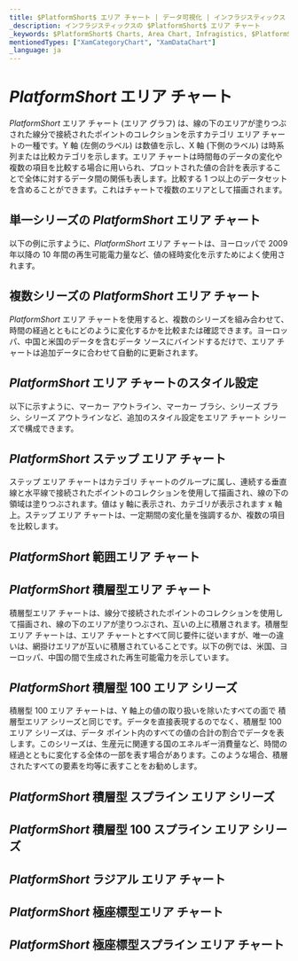 ```yaml
---
title: $PlatformShort$ エリア チャート | データ可視化 | インフラジスティックス
_description: インフラジスティックスの $PlatformShort$ エリア チャート
_keywords: $PlatformShort$ Charts, Area Chart, Infragistics, $PlatformShort$ チャート, エリア チャート, インフラジスティックス
mentionedTypes: ["XamCategoryChart", "XamDataChart"]
_language: ja
---
```

# $PlatformShort$ エリア チャート

$PlatformShort$ エリア チャート (エリア グラフ) は、線の下のエリアが塗りつぶされた線分で接続されたポイントのコレクションを示すカテゴリ エリア チャートの一種です。Y 軸 (左側のラベル) は数値を示し、X 軸 (下側のラベル) は時系列または比較カテゴリを示します。エリア チャートは時間毎のデータの変化や複数の項目を比較する場合に用いられ、プロットされた値の合計を表示することで全体に対するデータ間の関係も表します。比較する 1 つ以上のデータセットを含めることができます。これはチャートで複数のエリアとして描画されます。


<code-view style="height: 400px" 
           data-demos-base-url="{environment:dvDemosBaseUrl}" 
           iframe-src="{environment:dvDemosBaseUrl}/charts/category-chart-area-chart-with-legend" 
           alt="凡例付きの $PlatformShort$ エリア チャート" >
</code-view>

<div class="divider--half"></div>

## 単一シリーズの $PlatformShort$ エリア チャート 

以下の例に示すように、$PlatformShort$ エリア チャートは、ヨーロッパで 2009 年以降の 10 年間の再生可能電力量など、値の経時変化を示すためによく使用されます。


<code-view style="height: 400px" 
           data-demos-base-url="{environment:dvDemosBaseUrl}" 
           iframe-src="{environment:dvDemosBaseUrl}/charts/category-chart-area-chart-single-source" 
           alt="単一シリーズの $PlatformShort$ エリア チャート" >
</code-view>

<div class="divider--half"></div>

## 複数シリーズの $PlatformShort$ エリア チャート

$PlatformShort$ エリア チャートを使用すると、複数のシリーズを組み合わせて、時間の経過とともにどのように変化するかを比較または確認できます。ヨーロッパ、中国と米国のデータを含むデータ ソースにバインドするだけで、エリア チャートは追加データに合わせて自動的に更新されます。


<code-view style="height: 400px" 
           data-demos-base-url="{environment:dvDemosBaseUrl}" 
           iframe-src="{environment:dvDemosBaseUrl}/charts/category-chart-area-chart-multiple-sources" 
           alt="複数ソースの $PlatformShort$ エリア チャート" >
</code-view>

<div class="divider--half"></div>

## $PlatformShort$ エリア チャートのスタイル設定

以下に示すように、マーカー アウトライン、マーカー ブラシ、シリーズ ブラシ、シリーズ アウトラインなど、追加のスタイル設定をエリア チャート シリーズで構成できます。


<code-view style="height: 400px" 
           data-demos-base-url="{environment:dvDemosBaseUrl}" 
           iframe-src="{environment:dvDemosBaseUrl}/charts/category-chart-area-chart-styling" 
           alt="$PlatformShort$ エリア チャートのスタイル設定" >
</code-view>

<div class="divider--half"></div>

## $PlatformShort$ ステップ エリア チャート

ステップ エリア チャートはカテゴリ チャートのグループに属し、連続する垂直線と水平線で接続されたポイントのコレクションを使用して描画され、線の下の領域は塗りつぶされます。値は y 軸に表示され、カテゴリが表示されます x 軸上。ステップ エリア チャートは、一定期間の変化量を強調するか、複数の項目を比較します。


<code-view style="height: 400px" 
           data-demos-base-url="{environment:dvDemosBaseUrl}" 
           iframe-src="{environment:dvDemosBaseUrl}/charts/category-chart-step-area-multiple-sources" 
           alt="$PlatformShort$ ステップ エリア チャート" >
</code-view>

<div class="divider--half"></div>

## $PlatformShort$ 範囲エリア チャート

<!-- TODO copy and combine content (code snippets, iframes, description) from these topics:
	data-chart-type-range-area-series.md
-->

## $PlatformShort$ 積層型エリア チャート

積層型エリア チャートは、線分で接続されたポイントのコレクションを使用して描画され、線の下のエリアが塗りつぶされ、互いの上に積層されます。積層型エリア チャートは、エリア チャートとすべて同じ要件に従いますが、唯一の違いは、網掛けエリアが互いに積層されていることです。以下の例では、米国、ヨーロッパ、中国の間で生成された再生可能電力を示しています。


<code-view style="height: 400px" 
           data-demos-base-url="{environment:dvDemosBaseUrl}" 
           iframe-src="{environment:dvDemosBaseUrl}/charts/data-chart-stacked-area-chart" 
           alt="$PlatformShort$ 積層型エリア チャート" >
</code-view>

<div class="divider--half"></div>

## $PlatformShort$ 積層型 100 エリア シリーズ 

積層型 100 エリア チャートは、Y 軸上の値の取り扱いを除いたすべての面で 積層型エリア シリーズと同じです。データを直接表現するのでなく、積層型 100 エリア シリーズは、データ ポイント内のすべての値の合計の割合でデータを表します。このシリーズは、生産元に関連する国のエネルギー消費量など、時間の経過とともに変化する全体の一部を表す場合があります。このような場合、積層されたすべての要素を均等に表すことをお勧めします。

<!-- 
<code-view style="height: 400px" 
           data-demos-base-url="{environment:dvDemosBaseUrl}" 
           iframe-src="{environment:dvDemosBaseUrl}/charts/data-chart-stacked-100-area-chart" 
           alt="$PlatformShort$ Stacked 100 Area Chart" >
</code-view>

-->

<div class="divider--half"></div>

## $PlatformShort$ 積層型 スプライン エリア シリーズ 

<div class="divider--half"></div>


## $PlatformShort$ 積層型 100 スプライン エリア シリーズ 

<div class="divider--half"></div>

## $PlatformShort$ ラジアル エリア チャート


<code-view style="height: 400px" 
           data-demos-base-url="{environment:dvDemosBaseUrl}" 
           iframe-src="{environment:dvDemosBaseUrl}/charts/data-chart-radial-area-chart" 
           alt="$PlatformShort$ ラジアル エリア チャート" >
</code-view>

<div class="divider--half"></div>

## $PlatformShort$ 極座標型エリア チャート

<!-- TODO copy and combine content (code snippets, iframes, description) from these topics:
	data-chart-type-polar-area-series.md
	data-chart-type-polar-spline-area-series.md
-->

## $PlatformShort$ 極座標型スプライン エリア チャート

<!-- TODO copy and combine content (code snippets, iframes, description) from these topics:
	data-chart-type-polar-area-series.md
	data-chart-type-polar-spline-area-series.md
-->

<!-- TODO list API links used in this topic 
## API メンバー
-->
